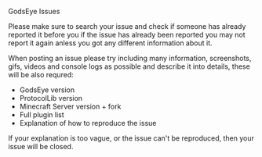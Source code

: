 GodsEye Issues

Please make sure to search your issue and check if someone has already reported it before you
if the issue has already been reported you may not report it again anless you got any different
information about it.

When posting an issue please try including many information, screenshots, gifs, videos
and console logs as possible and describe it into details, 
these will be also requred:

- GodsEye version
- ProtocolLib version
- Minecraft Server version + fork
- Full plugin list
- Explanation of how to reproduce the issue

If your explanation is too vague, or the issue can't be reproduced, then your issue will be closed.
